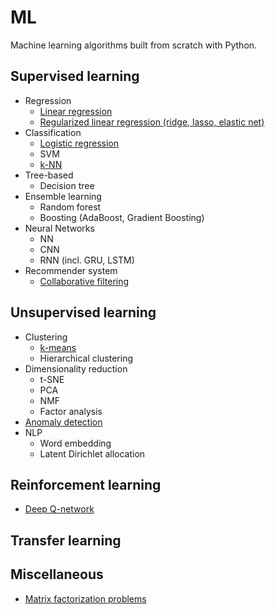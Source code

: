 # ML
Machine learning algorithms built from scratch with Python.

## Supervised learning

- Regression
    - [Linear regression](https://github.com/lincht/ML/blob/master/lm.ipynb)
    - [Regularized linear regression (ridge, lasso, elastic net)](https://github.com/lincht/ML/blob/master/lm_reg.ipynb)
- Classification
    - [Logistic regression](https://github.com/lincht/ML/blob/master/lr.ipynb)
    - SVM
    - [k-NN](https://github.com/lincht/ML/blob/master/knn.ipynb)
- Tree-based
    - Decision tree
- Ensemble learning
    - Random forest
    - Boosting (AdaBoost, Gradient Boosting)
- Neural Networks
    - NN
    - CNN
    - RNN (incl. GRU, LSTM)
- Recommender system
    - [Collaborative filtering](https://github.com/lincht/ML/blob/master/cofi.ipynb)

## Unsupervised learning
- Clustering
    - [k-means](https://github.com/lincht/ML/blob/master/kmeans.ipynb)
    - Hierarchical clustering
- Dimensionality reduction
    - t-SNE
    - PCA
    - NMF
    - Factor analysis
- [Anomaly detection](https://github.com/lincht/ML/blob/master/andec.ipynb)
- NLP
    - Word embedding
    - Latent Dirichlet allocation

## Reinforcement learning
- [Deep Q-network](https://github.com/lincht/ML/blob/master/dqn.ipynb)

## Transfer learning

## Miscellaneous
- [Matrix factorization problems](https://github.com/lincht/ML/blob/master/mat_factorization.ipynb)
